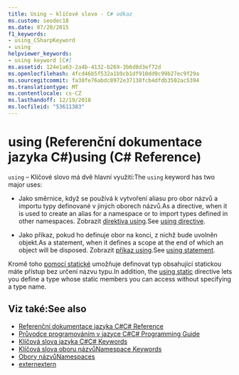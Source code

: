 ```yaml
---
title: Using – klíčové slovo - C# odkaz
ms.custom: seodec18
ms.date: 07/20/2015
f1_keywords:
- using_CSharpKeyword
- using
helpviewer_keywords:
- using keyword [C#]
ms.assetid: 124e1a63-2a4b-4132-b269-3b6d8d3ef72d
ms.openlocfilehash: 4fcd46b5f532a1b9cb1df910dd9c99b27ec9f29a
ms.sourcegitcommit: fa38fe76abdc8972e37138fcb4dfdb3502ac5394
ms.translationtype: MT
ms.contentlocale: cs-CZ
ms.lasthandoff: 12/19/2018
ms.locfileid: "53611383"
---
```

# <a name="using-c-reference"></a><span data-ttu-id="e60ca-102">using (Referenční dokumentace jazyka C#)</span><span class="sxs-lookup"><span data-stu-id="e60ca-102">using (C# Reference)</span></span>

<span data-ttu-id="e60ca-103">`using` – Klíčové slovo má dvě hlavní využití:</span><span class="sxs-lookup"><span data-stu-id="e60ca-103">The `using` keyword has two major uses:</span></span>

- <span data-ttu-id="e60ca-104">Jako směrnice, když se používá k vytvoření aliasu pro obor názvů a importu typy definované v jiných oborech názvů.</span><span class="sxs-lookup"><span data-stu-id="e60ca-104">As a directive, when it is used to create an alias for a namespace or to import types defined in other namespaces.</span></span> <span data-ttu-id="e60ca-105">Zobrazit [direktiva using](using-directive.md).</span><span class="sxs-lookup"><span data-stu-id="e60ca-105">See [using directive](using-directive.md).</span></span>

- <span data-ttu-id="e60ca-106">Jako příkaz, pokud ho definuje obor na konci, z nichž bude uvolněn objekt.</span><span class="sxs-lookup"><span data-stu-id="e60ca-106">As a statement, when it defines a scope at the end of which an object will be disposed.</span></span> <span data-ttu-id="e60ca-107">Zobrazit [příkaz using](using-statement.md).</span><span class="sxs-lookup"><span data-stu-id="e60ca-107">See [using statement](using-statement.md).</span></span>

<span data-ttu-id="e60ca-108">Kromě toho [pomocí statické](using-static.md) umožňuje definovat typ obsahující statickou máte přístup bez určení názvu typu.</span><span class="sxs-lookup"><span data-stu-id="e60ca-108">In addition, the [using static](using-static.md) directive lets you define a type whose static members you can access without specifying a type name.</span></span>

## <a name="see-also"></a><span data-ttu-id="e60ca-109">Viz také:</span><span class="sxs-lookup"><span data-stu-id="e60ca-109">See also</span></span>

- [<span data-ttu-id="e60ca-110">Referenční dokumentace jazyka C#</span><span class="sxs-lookup"><span data-stu-id="e60ca-110">C# Reference</span></span>](../index.md)
- [<span data-ttu-id="e60ca-111">Průvodce programováním v jazyce C#</span><span class="sxs-lookup"><span data-stu-id="e60ca-111">C# Programming Guide</span></span>](../../programming-guide/index.md)
- [<span data-ttu-id="e60ca-112">Klíčová slova jazyka C#</span><span class="sxs-lookup"><span data-stu-id="e60ca-112">C# Keywords</span></span>](index.md)
- [<span data-ttu-id="e60ca-113">Klíčová slova oboru názvů</span><span class="sxs-lookup"><span data-stu-id="e60ca-113">Namespace Keywords</span></span>](namespace-keywords.md)
- [<span data-ttu-id="e60ca-114">Obory názvů</span><span class="sxs-lookup"><span data-stu-id="e60ca-114">Namespaces</span></span>](../../programming-guide/namespaces/index.md)
- [<span data-ttu-id="e60ca-115">extern</span><span class="sxs-lookup"><span data-stu-id="e60ca-115">extern</span></span>](extern.md)